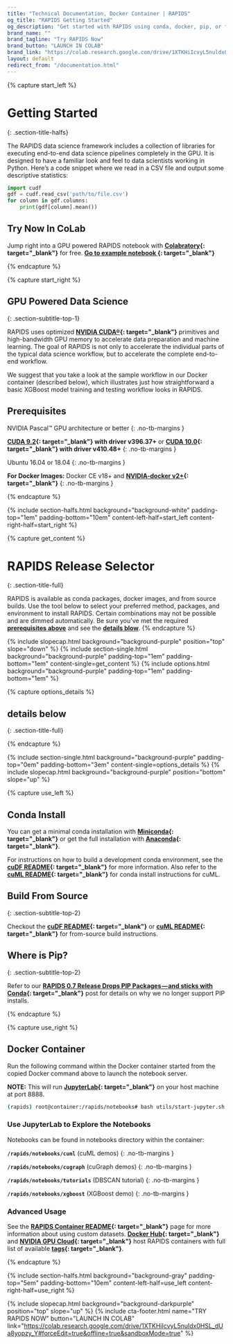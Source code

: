 ```yaml
---
title: "Technical Documentation, Docker Container | RAPIDS"
og_title: "RAPIDS Getting Started"
og_description: "Get started with RAPIDS using conda, docker, pip, or from source builds."
brand_name: ""
brand_tagline: "Try RAPIDS Now"
brand_button: "LAUNCH IN COLAB"
brand_link: "https://colab.research.google.com/drive/1XTKHiIcvyL5nuldx0HSL_dUa8yopzy_Y#forceEdit=true&offline=true&sandboxMode=true"
layout: default
redirect_from: "/documentation.html"
---
```


{% capture start_left %}
# Getting Started
{: .section-title-halfs}

The RAPIDS data science framework includes a collection of libraries for executing end-to-end data science pipelines completely in the GPU. It is designed to have a familiar look and feel to data scientists working in Python. Here’s a code snippet where we read in a CSV file and output some descriptive statistics:

```python
import cudf
gdf = cudf.read_csv('path/to/file.csv')
for column in gdf.columns:
    print(gdf[column].mean())
```

## <i class="fas fa-bolt"></i> Try Now In CoLab
Jump right into a GPU powered RAPIDS notebook with **[Colabratory](https://colab.research.google.com/notebooks/welcome.ipynb){: target="_blank"}** for free. **[Go to example notebook <i class="fas fa-angle-double-right"></i>](https://colab.research.google.com/drive/1XTKHiIcvyL5nuldx0HSL_dUa8yopzy_Y#forceEdit=true&offline=true&sandboxMode=true){: target="_blank"}**

{% endcapture %}

<div id="req"></div>

{% capture start_right %}
## GPU Powered Data Science 
{: .section-subtitle-top-1}

RAPIDS uses optimized **[NVIDIA CUDA®](https://developer.nvidia.com/cuda-toolkit){: target="_blank"}** primitives and high-bandwidth GPU memory to accelerate data preparation and machine learning. The goal of RAPIDS is not only to accelerate the individual parts of the typical data science workflow, but to accelerate the complete end-to-end workflow.

We suggest that you take a look at the sample workflow in our Docker container (described below), which illustrates just how straightforward a basic XGBoost model training and testing workflow looks in RAPIDS.

## Prerequisites 
<i class="fas fa-exclamation-triangle text-purple"></i> NVIDIA Pascal™ GPU architecture or better
{: .no-tb-margins }

<i class="fas fa-exclamation-triangle text-purple"></i> **[CUDA 9.2](https://developer.nvidia.com/cuda-92-download-archive){: target="_blank"} with driver v396.37+** or **[CUDA 10.0](https://developer.nvidia.com/cuda-10.0-download-archive){: target="_blank"} with driver v410.48+**
{: .no-tb-margins }

<i class="fas fa-exclamation-triangle text-purple"></i> Ubuntu 16.04 or 18.04 
{: .no-tb-margins }

<i class="fas fa-exclamation-triangle text-purple"></i> **For Docker Images:** Docker CE v18+ and **[NVIDIA-docker v2+](https://github.com/nvidia/nvidia-docker/wiki/Frequently-Asked-Questions#how-do-i-install-20-if-im-not-using-the-latest-docker-version){: target="_blank"}** 
{: .no-tb-margins }

{% endcapture %}

{% include section-halfs.html
    background="background-white" 
    padding-top="1em" padding-bottom="10em" 
    content-left-half=start_left
    content-right-half=start_right
%} 

<div id="get-rapids"></div>

{% capture get_content %}
# RAPIDS Release Selector
{: .section-title-full}

RAPIDS is available as conda packages, docker images, and from source builds. Use the tool below to select your preferred method, packages, and environment to install RAPIDS. Certain combinations may not be possible and are dimmed automatically. Be sure you've met the required **[prerequisites above](#req)** and see the **[details blow](#details)**. 
{% endcapture %}

{% include slopecap.html 
    background="background-purple" 
    position="top" 
    slope="down" 
%}
{% include section-single.html
    background="background-purple" 
    padding-top="1em" padding-bottom="1em" 
    content-single=get_content
%}
{% include options.html  
	background="background-purple"
	padding-top="1em" padding-bottom="1em" 
%}

{% capture options_details %}
## details below <br> <i class="fas fa-chevron-down"></i>
{: .section-title-full}

{% endcapture %}

{% include section-single.html
    background="background-purple" 
    padding-top="0em" padding-bottom="3em" 
    content-single=options_details
%}
{% include slopecap.html 
    background="background-purple" 
    position="bottom" 
    slope="up" 
%}


{% capture use_left %}
## <i class="fas fa-laptop-code"></i> Conda Install
You can get a minimal conda installation with **[Miniconda](https://conda.io/miniconda.html){: target="_blank"}** or get the full installation with **[Anaconda](https://www.anaconda.com/download){: target="_blank"}**.

For instructions on how to build a development conda environment, see the **[cuDF README](https://github.com/rapidsai/cudf/blob/master/README.md#conda){: target="_blank"}** for more information. Also refer to the **[cuML README](https://github.com/rapidsai/cuml/blob/master/README.md#conda){: target="_blank"}** for conda install instructions for cuML.

## <i class="far fa-file-code"></i> Build From Source
{: .section-subtitle-top-2}

Checkout the **[cuDF README](https://github.com/rapidsai/cudf/tree/master#development-setup){: target="_blank"}** or **[cuML README](https://github.com/rapidsai/cuml/tree/master#installing-from-source){: target="_blank"}** for from-source build instructions.

## <i class="fas fa-laptop-code"></i> Where is Pip?
{: .section-subtitle-top-2}

Refer to our **[RAPIDS 0.7 Release Drops PIP Packages — and sticks with Conda](https://medium.com/rapids-ai/rapids-0-7-release-drops-pip-packages-47fc966e9472){: target="_blank"}** post for details on why we no longer support PIP installs. 

{% endcapture %}

<div id="details"></div>

{% capture use_right %}
## <i class="fab fa-docker"></i> Docker Container

Run the following command within the Docker container started from the copied Docker command above to launch the notebook server.

**NOTE:** This will run **[JupyterLab](https://jupyterlab.readthedocs.io/en/stable/){: target="_blank"}** on your host machine at port 8888.

```bash
(rapids) root@container:/rapids/notebooks# bash utils/start-jupyter.sh
```

### Use JupyterLab to Explore the Notebooks

Notebooks can be found in notebooks directory within the container:

<i class="far fa-folder-open"></i> **`/rapids/notebooks/cuml`** (cuML demos)
{: .no-tb-margins }

<i class="far fa-folder-open"></i> **`/rapids/notebooks/cugraph`** (cuGraph demos)
{: .no-tb-margins }

<i class="far fa-folder-open"></i> **`/rapids/notebooks/tutorials`** (DBSCAN tutorial)
{: .no-tb-margins }

<i class="far fa-folder-open"></i> **`/rapids/notebooks/xgboost`** (XGBoost demo)
{: .no-tb-margins }

### Advanced Usage

See the **[RAPIDS Container README](https://hub.docker.com/r/rapidsai/rapidsai){: target="_blank"}** page for more information about using custom datasets. **[Docker Hub](https://hub.docker.com/r/rapidsai/rapidsai/){: target="_blank"}** and **[NVIDIA GPU Cloud](https://ngc.nvidia.com/catalog/containers/nvidia%2Frapidsai%2Frapidsai){: target="_blank"}** host RAPIDS containers with full list of available **[tags](https://hub.docker.com/r/rapidsai/rapidsai#full-tag-list){: target="_blank"}**.

{% endcapture %}

{% include section-halfs.html
    background="background-gray" 
    padding-top="5em" padding-bottom="10em" 
    content-left-half=use_left 
    content-right-half=use_right
%} 


{% include slopecap.html 
    background="background-darkpurple" 
    position="top" 
    slope="up"
%}
{% include cta-footer.html 
name="TRY RAPIDS NOW" 
button="LAUNCH IN COLAB"
link="https://colab.research.google.com/drive/1XTKHiIcvyL5nuldx0HSL_dUa8yopzy_Y#forceEdit=true&offline=true&sandboxMode=true"
%}


